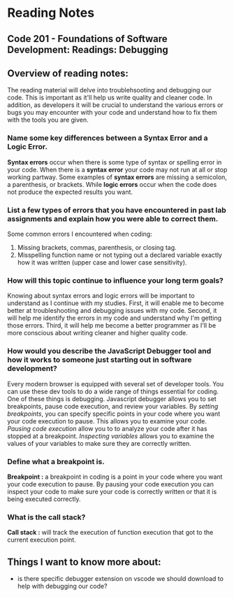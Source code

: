 # Reading Notes


## Code 201 - Foundations of Software Development: Readings: Debugging

## Overview of reading notes:

The reading material will delve into troublehsooting and debugging our code. This is important as it'll help us write quality and cleaner code. In addition, as developers it will be crucial to understand the various errors or bugs you may encounter with your code and understand how to fix them with the tools you are given. 

### Name some key differences between a Syntax Error and a Logic Error. 

**Syntax errors** occur when there is some type of syntax or spelling error in your code. When there is a **syntax error** your code may not run at all or stop working partway. Some examples of **syntax errors** are missing a semicolon, a parenthesis, or brackets. While **logic errors** occur when the code does not produce the expected results you want.

### List a few types of errors that you have encountered in past lab assignments and explain how you were able to correct them.

Some common errors I encountered when coding:

1. Missing brackets, commas, parenthesis, or closing tag.
2. Misspelling function name or not typing out a declared variable exactly how it was written (upper case and lower case sensitivity).

### How will this topic continue to influence your long term goals?

Knowing about syntax errors and logic errors will be important to understand as I continue with my studies. First, it will enable me to become better at troubleshooting and debugging issues with my code. Second, it will help me identify the errors in my code and understand why I'm getting those errors. Third, it will help me become a better programmer as I'll be more conscious about writing cleaner and higher quality code.

### How would you describe the JavaScript Debugger tool and how it works to someone just starting out in software development?

Every modern browser is equipped with several set of developer tools. You can use these dev tools to do a wide range of things essential for coding. One of these things is debugging. Javascript debugger allows you to set breakpoints, pause code execution, and review your variables. By *setting breakpoints*, you can specify specific points in your code where you want your code execution to pause. This allows you to examine your code. *Pausing code execution* allow you to to analyze your code after it has stopped at a breakpoint. *Inspecting variables* allows you to examine the values of your variables to make sure they are correctly written.


### Define what a breakpoint is.

**Breakpoint :** a breakpoint in coding is a point in your code where you want your code execution to pause. By pausing your code execution you can inspect your code to make sure your code is correctly written or that it is being executed correctly.

### What is the call stack?

**Call stack :**  will track the execution of function execution that got to the current execution point.

## Things I want to know more about:

* is there specific debugger extension on vscode we should download to help with debugging our code?